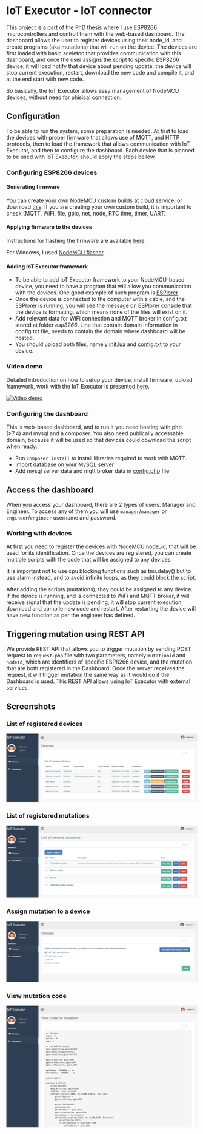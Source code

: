 
# IoT Executor - IoT connector

This project is a part of the PhD thesis where I use ESP8266 microcontrollers and controll them with the web-based dashboard.
The dashboard allows the user to register devices using their node_id, and create programs (aka mutations) that will run on the device.
The devices are first loaded with basic sceleton that provides communication with this dashboard, and once the user assigns the script to specific ESP8266 device, it will load
notify that device about pending update, the device will stop current execution, restart, download the new code and compile it, and at the end start with new code.

So basically, the IoT Executor allows easy management of NodeMCU devices, without need for phisical connection.
## Configuration
To be able to run the system, some preparation is needed. At first to load the devices with proper firmware that allows use of MQTT, and HTTP protocols, then to load the framework that allows communication with IoT Executor, and then to configure the dashboard.
Each device that is planned to be used with IoT Executor, should apply the steps bellow.

### Configuring ESP8266 devices

#### Generating firmware

You can create your own NodeMCU custom builds at [cloud service](https://nodemcu-build.com/), or download [this](https://github.com/ugljanin/iot-executor/blob/master/esp8266/modules/nodemcu-master-12-modules-2019-11-07-00-14-54-float.bin). If you are creating your own custom build, it is important to check (MQTT, WiFi, file, gpio, net, node, RTC time, timer, UART).

#### Applying firmware to the devices

Instructions for flashing the firmware are available [here](https://nodemcu.readthedocs.io/en/latest/flash/).

For Windows, I used [NodeMCU flasher](https://github.com/nodemcu/nodemcu-flasher).


#### Adding IoT Executor framework

- To be able to add IoT Executor framework to your NodeMCU-based device, you need to have a program that will allow you communication with the devices. One good example of such program is [ESPlorer](https://esp8266.ru/esplorer/).
- Once the device is connected to the computer with a cable, and the ESPlorer is running, you will see the message on ESPlorer console that the device is formating, which means none of the files will exist on it.
- Add relevant data for WiFi connection and MQTT broker in config.txt stored at folder *esp8266*. Line that contain domain information in config.txt file, needs to contain the domain where dashboard will be hosted.
- You should upload both files, namely [init.lua](https://github.com/ugljanin/iot-executor/blob/master/esp8266/init.lua) and [config.txt](https://github.com/ugljanin/iot-executor/blob/master/esp8266/config.txt) to your device.

### Video demo

Detailed introduction on how to setup your device, install firmware, upload framework, work with the IoT Executor is presented [here](https://www.youtube.com/watch?v=CKHdBwNI1V8).

[![Video demo](https://img.youtube.com/vi/CKHdBwNI1V8/0.jpg)](https://www.youtube.com/watch?v=CKHdBwNI1V8)


### Configuring the dashboard

This is web-based dashboard, and to run it you need hosting with php (>7.4) and mysql and a composer.
You also need publically accessable domain, because it will be used so that devices could download the script when ready.

- Run `composer install` to install libraries required to work with MQTT.
- Import [database](https://github.com/ugljanin/iot-executor/blob/master/sql/devices.sql) on your MySQL server
- Add mysql server data and mqtt broker data in [config.php](https://github.com/ugljanin/iot-executor/blob/master/inc/config.php) file

## Access the dashboard

When you access your dashboard, there are 2 types of users. Manager and Engineer. To access any of them you will use `manager`/`manager` or `engineer`/`engineer` username and password.

### Working with devices

At first you need to register the devices with NodeMCU node_id, that will be used for its identification.
Once the devices are registered, you can create multiple scripts with the code that will be assigned to any devices.

It is important not to use cpu blocking functions such as tmr.delay() but to use alarm instead, and to avoid infinite loops, as they could block the script.

After adding the scripts (mutations), they could be assigned to any device. If the device is running, and is connected to WiFi and MQTT broker, it will receive signal that the update is pending, it will stop current execution, download and compile new code and restart. After restarting the device will have new function as per the engineer has defined.

## Triggering mutation using REST API
We provide REST API that allows you to trigger mutation by sending POST request to `request.php` file with two parameters, namely `mutationid` and `nodeid`, which are identifiers of specific ESP8266 device, and the mutation that are both registered in the Dashboard. Once the server receives the request, it will trigger mutation the same way as it would do if the Dashboard is used. This REST API allows using IoT Executor with external services.

## Screenshots

### List of registered devices
![Devices list](/assets/screenshots/devices.png "Devices list")
### List of registered mutations
![Mutations list](/assets/screenshots/mutations-list.png "Mutations list")
### Assign mutation to a device
![Assign mutation](/assets/screenshots/assign-mutation.png "Assign mutation")
### View mutation code
![Mutation code](/assets/screenshots/mutation-code.png "Mutation code")
